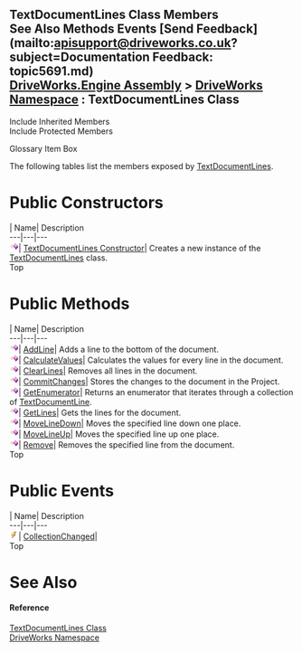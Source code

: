 TextDocumentLines Class Members   
See Also Methods Events [Send Feedback](mailto:apisupport@driveworks.co.uk?subject=Documentation Feedback: topic5691.md)  
[DriveWorks.Engine Assembly](topic2156.md) > [DriveWorks Namespace](topic2159.md) : TextDocumentLines Class  
---  
  
Include Inherited Members    
Include Protected Members  


Glossary Item Box

The following tables list the members exposed by [TextDocumentLines](topic5691.md).

# Public Constructors

| Name| Description  
---|---|---  
![Public Constructor](dotnetimages/publicConstructor.gif)| [TextDocumentLines Constructor](topic5697.md)| Creates a new instance of the [TextDocumentLines](topic5691.md) class.   
Top

# Public Methods

| Name| Description  
---|---|---  
![Public Method](dotnetimages/publicMethod.gif)| [AddLine](topic5698.md)| Adds a line to the bottom of the document.   
![Public Method](dotnetimages/publicMethod.gif)| [CalculateValues](topic5699.md)| Calculates the values for every line in the document.   
![Public Method](dotnetimages/publicMethod.gif)| [ClearLines](topic5700.md)| Removes all lines in the document.   
![Public Method](dotnetimages/publicMethod.gif)| [CommitChanges](topic5701.md)| Stores the changes to the document in the Project.   
![Public Method](dotnetimages/publicMethod.gif)| [GetEnumerator](topic5702.md)| Returns an enumerator that iterates through a collection of [TextDocumentLine](topic5659.md).   
![Public Method](dotnetimages/publicMethod.gif)| [GetLines](topic5703.md)| Gets the lines for the document.   
![Public Method](dotnetimages/publicMethod.gif)| [MoveLineDown](topic5704.md)| Moves the specified line down one place.   
![Public Method](dotnetimages/publicMethod.gif)| [MoveLineUp](topic5705.md)| Moves the specified line up one place.   
![Public Method](dotnetimages/publicMethod.gif)| [Remove](topic5706.md)| Removes the specified line from the document.   
Top

# Public Events

| Name| Description  
---|---|---  
![Public Event](dotnetimages/publicEvent.gif)| [CollectionChanged](topic5707.md)|   
Top

# See Also

#### Reference

[TextDocumentLines Class](topic5691.md)   
[DriveWorks Namespace](topic2159.md)


